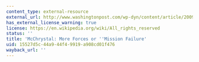 ```yaml
---
content_type: external-resource
external_url: http://www.washingtonpost.com/wp-dyn/content/article/2009/09/20/AR2009092002920.html
has_external_license_warning: true
license: https://en.wikipedia.org/wiki/All_rights_reserved
status: ''
title: 'McChrystal: More Forces or ''Mission Failure'
uid: 15527d5c-44a9-44f4-9919-a908cd01f476
wayback_url: ''
---
```

